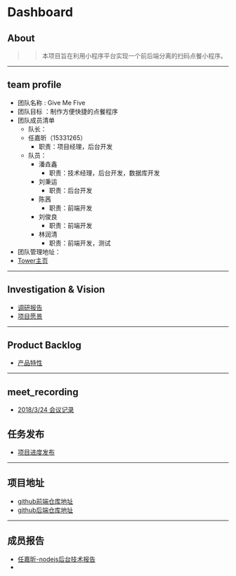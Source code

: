 # Dashboard

## About

>> 本项目旨在利用小程序平台实现一个前后端分离的扫码点餐小程序。
---


## team profile

- 团队名称 : Give Me Five
- 团队目标 ：制作方便快捷的点餐程序
- 团队成员清单
    - 队长：
    - 任嘉昕（15331265）
        - 职责：项目经理，后台开发
    - 队员：
        - 潘垚鑫
            - 职责：技术经理，后台开发，数据库开发
        - 刘秉运
            - 职责：后台开发
        - 陈茜
            - 职责：前端开发
        - 刘俊良
            - 职责：前端开发
        - 林润清
            - 职责：前端开发，测试
- 团队管理地址： 
- [Tower主页](https://tower.im/projects/db1e1479542b44fba0f32f1e8d2426c6/)
---

## Investigation & Vision
- [调研报告]()
- [项目愿景]()
---


## Product Backlog
- [产品特性]()
---

## meet_recording
- [2018/3/24 会议记录]()

## 任务发布
- [项目进度发布](https://givemefive-sysu.github.io/Dashboard/)
---


## 项目地址
- [github前端仓库地址](https://github.com/GiveMeFive-SYSU/XiaoEr)
- [github后端仓库地址](https://github.com/GiveMeFive-SYSU/XiaoEr) 
---


## 成员报告
- [任嘉昕-nodejs后台技术报告]()
- 
